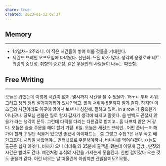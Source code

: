 ```yaml
---
share: true
created: 2023-01-13 07:37
---
```


## Memory
---
- 14일차~ 2주라니. 이 작은 시간들이 쌓여 이룰 것들을 기대한다.
- 세컨드 브레인 오프모임에 다녀왔다. 신년회. 느낀 바가 많다.
  생각의 용광로와 네트워킹의 중요성. 취향의 중요성. 같은 우물안의 사람들이 나누는 따뜻함.



## Free Writing
---
오늘은 뭐했는데 이렇게 시간이 없지. 몇시까지 시간을 쓸 수 있을가. 15ㅜㄴ 부터 샤워. 그리고 정리 정리 설거지거리가 있나? 먹고. 많이 쳐줘야 5분까지 일거 같다. 하지만 이 조금의 시간이라도 이곳에 앉아서 보낸 나 칭찬해. 잘하고 있어.  in a row 가 중요한거 아니긋나.
장모님 선물은 뭘로 할지 갑자기 생각에 빠지고 말앗다. 음 빈백도 괜찮지 않을가 라는 생각이 문득. 그런데 다릭를 다리는 다른걸로 받치고.. 흠 나쁘지 않은 거 같다. 오늘은 슬슬 주문을 해야 할거 가탇. 6일. 오늘은 세컨드 브레인.. 어떤 준비ㅡㄹ 해가야 할까..? 일단 적을거 있으면 좋겠네 아이패드는.. 쫌 그렇고 수첩.?은 너무 작고 
배가고프다. 시리얼 사왔어야... 인터넷으로 주문해야하나. 바나나를 먹어야겠다. ㅇ늘도 출근은 쉽지 않겟다. 비까지 오니 더더욱 와 35분에 출첵을 했는데 이렇게 금방.. 딴짓의 시간은 빨리도 간다. 예전처럼 휴식의 시간을 가지는게 좋을텐데. 한번 걸어갔다 오는 것도 좋을거 같다. 이런 비오는 날 떠올린게 아쉽지만 괜찮을지도? 오퀭., 